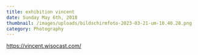 ```yaml
---
title: exhibition vincent
date: Sunday May 6th, 2018
thumbnail: /images/uploads/bildschirm­foto-2023-03-21-um-10.40.28.png
category: Photography
---
```



<https://vincent.wisocast.com/>